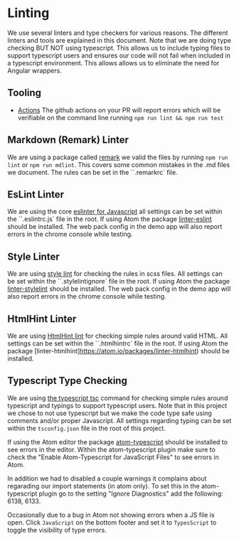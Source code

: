 # Linting

We use several linters and type checkers for various reasons. The different linters and tools are explained in this document. Note that we are doing type checking BUT NOT using typescript. This allows us to include typing files to support typescript users and ensures our code will not fail when included in a typescript environment. This allows allows us to eliminate the need for Angular wrappers.

## Tooling

- [Actions](https://github.com/infor-design/enterprise-wc/actions) The github actions on your PR will report errors which will be verifiable on the command line running `npm run lint && npm run test`

## Markdown (Remark) Linter

We are using a package called [remark](https://github.com/remarkjs/remark/tree/main/packages/remark-cli) we valid the files by running `npm run lint` or `npm run mdlint`. This covers some common mistakes in the .md files we document. The rules can be set in the ``.remarkrc` file.

## EsLint Linter

We are using the core [eslinter for Javascript](https://eslint.org/) all settings can be set within the ``.eslintrc.js` file in the root. If using Atom the package [linter-eslint](https://atom.io/packages/linter-eslint) should be installed. The web pack config in the demo app will also report errors in the chrome console while testing.

## Style Linter

We are using [style lint](https://github.com/stylelint/stylelint) for checking the rules in scss files. All settings can be set within the ``.stylelintignore` file in the root. If using Atom the package [linter-stylelint](https://atom.io/packages/linter-stylelint) should be installed. The web pack config in the demo app will also report errors in the chrome console while testing.

## HtmlHint Linter

We are using [HtmlHint lint](https://github.com/htmlhint/HTMLHint) for checking simple rules around valid HTML. All settings can be set within the ``.htmlhintrc` file in the root. If using Atom the package [linter-htmlhint]https://atom.io/packages/linter-htmlhint) should be installed.

## Typescript Type Checking

We are using [the typescript tsc](https://www.typescriptlang.org/docs/handbook/compiler-options.html) command for checking simple rules around typescript and typings to support typescript users. Note that in this project we chose to not use typescript but we make the code type safe using comments and/or proper Javascript. All settings regarding typing can be set within the `tsconfig.json` file in the root of this project.

If using the Atom editor the package [atom-typescript](https://atom.io/packages/atom-typescript) should be installed to see errors in the editor. Within the atom-typescript plugin make sure to check the "Enable Atom-Typescript for JavaScript Files" to see errors in Atom.

In addition we had to disabled a couple warnings it complains about regarading our import statements (in atom only). To set this in the atom-typescript plugin go to the setting  "Ignore Diagnostics" add the following: 6138, 6133.

Occasionally due to a bug in Atom not showing errors when a JS file is open. Click `JavaScript` on the bottom footer and set it to `TypesScript` to toggle the visibility of type errors. 
